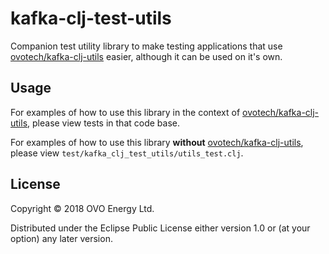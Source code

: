 # kafka-clj-test-utils

Companion test utility library to make testing applications that use [ovotech/kafka-clj-utils](https://github.com/ovotech/kafka-clj-test-utils)
easier, although it can be used on it's own.

## Usage

For examples of how to use this library in the context of [ovotech/kafka-clj-utils](https://github.com/ovotech/kafka-clj-test-utils),
please view tests in that code base.

For examples of how to use this library **without** [ovotech/kafka-clj-utils](https://github.com/ovotech/kafka-clj-test-utils),
please view `test/kafka_clj_test_utils/utils_test.clj`.


## License

Copyright © 2018 OVO Energy Ltd.

Distributed under the Eclipse Public License either version 1.0 or (at
your option) any later version.
